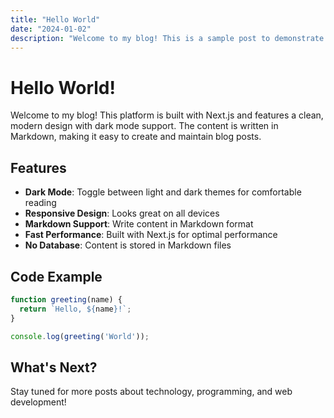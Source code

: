 ```yaml
---
title: "Hello World"
date: "2024-01-02"
description: "Welcome to my blog! This is a sample post to demonstrate the features of this blog platform."
---
```


# Hello World!

Welcome to my blog! This platform is built with Next.js and features a clean, modern design with dark mode support. The content is written in Markdown, making it easy to create and maintain blog posts.

## Features

- **Dark Mode**: Toggle between light and dark themes for comfortable reading
- **Responsive Design**: Looks great on all devices
- **Markdown Support**: Write content in Markdown format
- **Fast Performance**: Built with Next.js for optimal performance
- **No Database**: Content is stored in Markdown files

## Code Example

```javascript
function greeting(name) {
  return `Hello, ${name}!`;
}

console.log(greeting('World'));
```

## What's Next?

Stay tuned for more posts about technology, programming, and web development! 